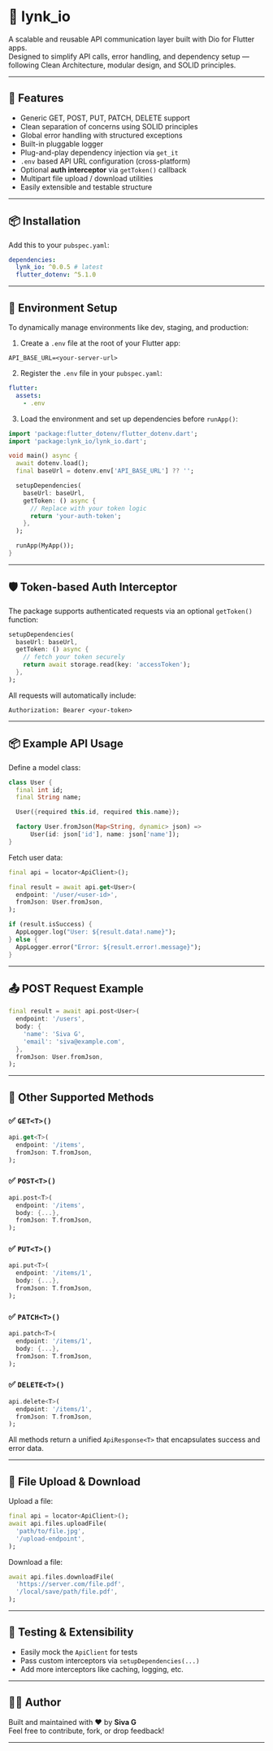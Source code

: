 # 🔗 lynk_io

A scalable and reusable API communication layer built with Dio for Flutter apps.  
Designed to simplify API calls, error handling, and dependency setup — following Clean Architecture, modular design, and SOLID principles.

---

## 🚀 Features

- Generic GET, POST, PUT, PATCH, DELETE support
- Clean separation of concerns using SOLID principles
- Global error handling with structured exceptions
- Built-in pluggable logger
- Plug-and-play dependency injection via `get_it`
- `.env` based API URL configuration (cross-platform)
- Optional **auth interceptor** via `getToken()` callback
- Multipart file upload / download utilities
- Easily extensible and testable structure

---

## 📦 Installation

Add this to your `pubspec.yaml`:

```yaml
dependencies:
  lynk_io: ^0.0.5 # latest
  flutter_dotenv: ^5.1.0
```

---

## 🧱 Environment Setup

To dynamically manage environments like dev, staging, and production:

1. Create a `.env` file at the root of your Flutter app:

```env
API_BASE_URL=<your-server-url>
```

2. Register the `.env` file in your `pubspec.yaml`:

```yaml
flutter:
  assets:
    - .env
```

3. Load the environment and set up dependencies before `runApp()`:

```dart
import 'package:flutter_dotenv/flutter_dotenv.dart';
import 'package:lynk_io/lynk_io.dart';

void main() async {
  await dotenv.load();
  final baseUrl = dotenv.env['API_BASE_URL'] ?? '';

  setupDependencies(
    baseUrl: baseUrl,
    getToken: () async {
      // Replace with your token logic
      return 'your-auth-token';
    },
  );

  runApp(MyApp());
}
```

---

## 🛡️ Token-based Auth Interceptor

The package supports authenticated requests via an optional `getToken()` function:

```dart
setupDependencies(
  baseUrl: baseUrl,
  getToken: () async {
    // fetch your token securely
    return await storage.read(key: 'accessToken');
  },
);
```

All requests will automatically include:

```
Authorization: Bearer <your-token>
```

---

## 📦 Example API Usage

Define a model class:

```dart
class User {
  final int id;
  final String name;

  User({required this.id, required this.name});

  factory User.fromJson(Map<String, dynamic> json) =>
      User(id: json['id'], name: json['name']);
}
```

Fetch user data:

```dart
final api = locator<ApiClient>();

final result = await api.get<User>(
  endpoint: '/user/<user-id>',
  fromJson: User.fromJson,
);

if (result.isSuccess) {
  AppLogger.log("User: ${result.data!.name}");
} else {
  AppLogger.error("Error: ${result.error!.message}");
}
```

---

## 📤 POST Request Example

```dart
final result = await api.post<User>(
  endpoint: '/users',
  body: {
    'name': 'Siva G',
    'email': 'siva@example.com',
  },
  fromJson: User.fromJson,
);
```

---

## 🔄 Other Supported Methods

### ✅ `GET<T>()`

```dart
api.get<T>(
  endpoint: '/items',
  fromJson: T.fromJson,
);
```

### ✅ `POST<T>()`

```dart
api.post<T>(
  endpoint: '/items',
  body: {...},
  fromJson: T.fromJson,
);
```

### ✅ `PUT<T>()`

```dart
api.put<T>(
  endpoint: '/items/1',
  body: {...},
  fromJson: T.fromJson,
);
```

### ✅ `PATCH<T>()`

```dart
api.patch<T>(
  endpoint: '/items/1',
  body: {...},
  fromJson: T.fromJson,
);
```

### ✅ `DELETE<T>()`

```dart
api.delete<T>(
  endpoint: '/items/1',
  fromJson: T.fromJson,
);
```

All methods return a unified `ApiResponse<T>` that encapsulates success and error data.

---

## 📁 File Upload & Download

Upload a file:

```dart
final api = locator<ApiClient>();
await api.files.uploadFile(
  'path/to/file.jpg',
  '/upload-endpoint',
);
```

Download a file:

```dart
await api.files.downloadFile(
  'https://server.com/file.pdf',
  '/local/save/path/file.pdf',
);
```

---

## 🧪 Testing & Extensibility

- Easily mock the `ApiClient` for tests
- Pass custom interceptors via `setupDependencies(...)`
- Add more interceptors like caching, logging, etc.

---

## 👨‍💻 Author

Built and maintained with ❤️ by **Siva G**  
Feel free to contribute, fork, or drop feedback!

---